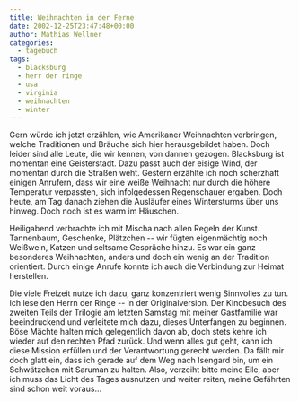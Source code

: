 ```yaml
---
title: Weihnachten in der Ferne
date: 2002-12-25T23:47:48+00:00
author: Mathias Wellner
categories:
  - tagebuch
tags:
  - blacksburg
  - herr der ringe
  - usa
  - virginia
  - weihnachten
  - winter
---
```

Gern würde ich jetzt erzählen, wie Amerikaner Weihnachten verbringen, welche Traditionen und Bräuche sich hier herausgebildet haben. Doch leider sind alle Leute, die wir kennen, von dannen gezogen. Blacksburg ist momentan eine Geisterstadt. Dazu passt auch der eisige Wind, der momentan durch die Straßen weht. Gestern erzählte ich noch scherzhaft einigen Anrufern, dass wir eine weiße Weihnacht nur durch die höhere Temperatur verpassten, sich infolgedessen Regenschauer ergaben. Doch heute, am Tag danach ziehen die Ausläufer eines Wintersturms über uns hinweg. Doch noch ist es warm im Häuschen.

Heiligabend verbrachte ich mit Mischa nach allen Regeln der Kunst. Tannenbaum, Geschenke, Plätzchen -- wir fügten eigenmächtig noch Weißwein, Katzen und seltsame Gespräche hinzu. Es war ein ganz besonderes Weihnachten, anders und doch ein wenig an der Tradition orientiert. Durch einige Anrufe konnte ich auch die Verbindung zur Heimat herstellen.

Die viele Freizeit nutze ich dazu, ganz konzentriert wenig Sinnvolles zu tun. Ich lese den Herrn der Ringe -- in der Originalversion. Der Kinobesuch des zweiten Teils der Trilogie am letzten Samstag mit meiner Gastfamilie war beeindruckend und verleitete mich dazu, dieses Unterfangen zu beginnen. Böse Mächte halten mich gelegentlich davon ab, doch stets kehre ich wieder auf den rechten Pfad zurück. Und wenn alles gut geht, kann ich diese Mission erfüllen und der Verantwortung gerecht werden. Da fällt mir doch glatt ein, dass ich gerade auf dem Weg nach Isengard bin, um ein Schwätzchen mit Saruman zu halten. Also, verzeiht bitte meine Eile, aber ich muss das Licht des Tages ausnutzen und weiter reiten, meine Gefährten sind schon weit voraus&#8230;